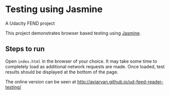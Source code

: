 # Testing using Jasmine

A Udacity FEND project

This project demonstrates browser based testing using [Jasmine](https://jasmine.github.io/).


## Steps to run

Open `index.html` in the browser of your choice.
It may take some time to completely load as additional network requests are made.
Once loaded, test results should be displayed at the bottom of the page.

The online version can be seen at http://aviaryan.github.io/ud-feed-reader-testing/
